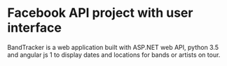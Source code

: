 # Facebook API project with user interface
BandTracker is a web application built with ASP.NET web API, python 3.5 and angular js 1 to
display dates and locations for bands or artists on tour.
